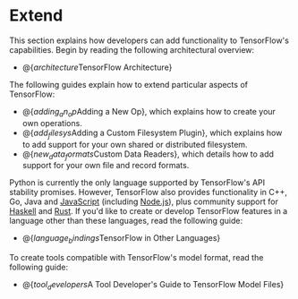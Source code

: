 # Extend

This section explains how developers can add functionality to TensorFlow's
capabilities. Begin by reading the following architectural overview:

  * @{$architecture$TensorFlow Architecture}

The following guides explain how to extend particular aspects of
TensorFlow:

  * @{$adding_an_op$Adding a New Op}, which explains how to create your own
    operations.
  * @{$add_filesys$Adding a Custom Filesystem Plugin}, which explains how to
    add support for your own shared or distributed filesystem.
  * @{$new_data_formats$Custom Data Readers}, which details how to add support
    for your own file and record formats.

Python is currently the only language supported by TensorFlow's API stability
promises. However, TensorFlow also provides functionality in C++, Go, Java and
[JavaScript](https://js.tensorflow.org) (including
[Node.js](https://github.com/tensorflow/tfjs-node)),
plus community support for [Haskell](https://github.com/tensorflow/haskell) and
[Rust](https://github.com/tensorflow/rust). If you'd like to create or
develop TensorFlow features in a language other than these languages, read the
following guide:

  * @{$language_bindings$TensorFlow in Other Languages}

To create tools compatible with TensorFlow's model format, read the following
guide:

  * @{$tool_developers$A Tool Developer's Guide to TensorFlow Model Files}


